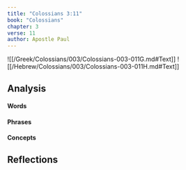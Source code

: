 ```yaml
---
title: "Colossians 3:11"
book: "Colossians"
chapter: 3
verse: 11
author: Apostle Paul
---
```

![[/Greek/Colossians/003/Colossians-003-011G.md#Text]]
![[/Hebrew/Colossians/003/Colossians-003-011H.md#Text]]

## Analysis

#### Words

#### Phrases

#### Concepts

## Reflections
